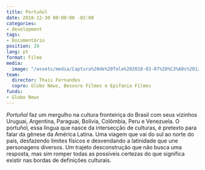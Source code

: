```yaml
---
title: Portuñol
date: 2018-12-30 00:00:00 -02:00
categories:
- development
tags:
- Documentário
position: 29
lang: pt
format: Filme
media:
  image: "/assets/media/Captura%20de%20Tela%202018-03-07%20%C3%A0s%2012.26.46.png"
team:
  director: Thais Fernandes
  copro: Globo News, Besouro Filmes e Epifania Filmes
funds:
- Globo News
---
```


_Portuñol_ faz um mergulho na cultura fronteiriça do Brasil com seus vizinhos Uruguai, Argentina, Paraguai, Bolívia, Colômbia, Peru e Venezuela. O portuñol, essa língua que nasce da intersecção de culturas, é pretexto para falar da gênese da América Latina. Uma viagem que vai do sul ao norte do país, desfazendo limites físicos e desvendando a latinidade que une personagens diversos. Um trajeto desconstrução que não busca uma resposta, mas sim romper todas as possíveis certezas do que significa existir nas bordas de definições culturais.
